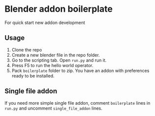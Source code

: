 # Blender addon boilerplate
For quick start new addon development

## Usage

1. Clone the repo
2. Create a new blender file in the repo folder.
3. Go to the scripting tab. Open `run.py` and run it. 
4. Press F5 to run the hello world operator. 
5. Pack `boilerplate` folder to zip. You have an addon with preferences ready to be installed.

## Single file addon

If you need more simple single file addon, comment `boilerplate` lines in `run.py` and uncomment `single_file_addon` lines.
